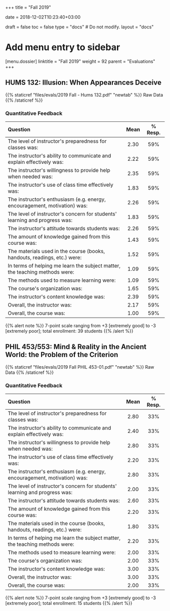 +++
title = "Fall 2019"

date = 2018-12-02T10:23:40+03:00

draft = false
toc = false
type = "docs"  # Do not modify.
layout = "docs"

# Add menu entry to sidebar
[menu.dossier]
  linktitle = "Fall 2019"
  weight = 92
  parent = "Evaluations"
+++
## HUMS 132: Illusion: When Appearances Deceive

{{% staticref "files/evals/2019 Fall - Hums 132.pdf" "newtab" %}}
<i class="fa fa-file-pdf"></i> Raw Data
{{% /staticref %}}

### Quantitative Feedback


**Question**|**Mean**|**% Resp.**|
:-----|:-----:|:-----:|
The level of instructor's preparedness for classes was:|2.30|59%
The instructor's ability to communicate and explain effectively was:|2.22|59%
The instructor's willingness to provide help when needed was:|2.35|59%
The instructor's use of class time effectively was:|1.83|59%
The instructor's enthusiasm (e.g. energy, encouragement, motivation) was:|2.26|59%
The level of instructor's concern for students' learning and progress was:|1.83|59%
The instructor's attitude towards students was:|2.26|59%
The amount of knowledge gained from this course was:|1.43|59%
The materials used in the course (books, handouts, readings, etc.) were:|1.52|59%
In terms of helping me learn the subject matter, the teaching methods were:|1.09|59%
The methods used to measure learning were:|1.09|59%
The course's organization was:|1.65|59%
The instructor's content knowledge was:|2.39|59%
Overall, the instructor was:|2.17|59%
Overall, the course was:|1.00|59%

{{% alert note %}}
7-point scale ranging from +3 [extremely good] to -3 [extremely poor]; total enrollment: 39 students
{{% /alert %}}

## PHIL 453/553: Mind & Reality in the Ancient World: the Problem of the Criterion

{{% staticref "files/evals/2019 Fall PHIL 453-01.pdf" "newtab" %}}
<i class="fa fa-file-pdf"></i> Raw Data
{{% /staticref %}}

### Quantitative Feedback

**Question**|**Mean**|**% Resp.**|
:-----|:-----:|:-----:|
The level of instructor's preparedness for classes was:|2.80|33%
The instructor's ability to communicate and explain effectively was:|2.40|33%
The instructor's willingness to provide help when needed was:|2.80|33%
The instructor's use of class time effectively was:|2.20|33%
The instructor's enthusiasm (e.g. energy, encouragement, motivation) was:|2.80|33%
The level of instructor's concern for students' learning and progress was:|2.00|33%
The instructor's attitude towards students was:|2.60|33%
The amount of knowledge gained from this course was:|2.20|33%
The materials used in the course (books, handouts, readings, etc.) were:|1.80|33%
In terms of helping me learn the subject matter, the teaching methods were:|2.20|33%
The methods used to measure learning were:|2.00|33%
The course's organization was:|2.00|33%
The instructor's content knowledge was:|3.00|33%
Overall, the instructor was:|3.00|33%
Overall, the course was:|2.00|33%

{{% alert note %}}
7-point scale ranging from +3 [extremely good] to -3 [extremely poor]; total enrollment: 15 students
{{% /alert %}}
